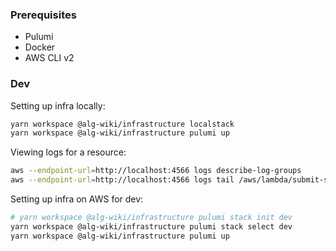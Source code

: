 ### Prerequisites

- Pulumi
- Docker
- AWS CLI v2

### Dev

Setting up infra locally:

```sh
yarn workspace @alg-wiki/infrastructure localstack
yarn workspace @alg-wiki/infrastructure pulumi up
```

Viewing logs for a resource:

```sh
aws --endpoint-url=http://localhost:4566 logs describe-log-groups
aws --endpoint-url=http://localhost:4566 logs tail /aws/lambda/submit-solution-handler-19ee373 --follow
```

Setting up infra on AWS for dev:

```sh
# yarn workspace @alg-wiki/infrastructure pulumi stack init dev
yarn workspace @alg-wiki/infrastructure pulumi stack select dev
yarn workspace @alg-wiki/infrastructure pulumi up
```
